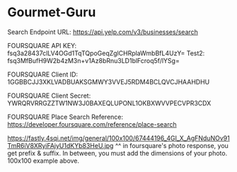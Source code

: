 # Gourmet-Guru

Search Endpoint URL: https://api.yelp.com/v3/businesses/search


FOURSQUARE API KEY:
fsq3a28437clLV4OGd1TqTQpoGeqZglCHRplaWmbBfL4UzY=
Test2: fsq3MfBufH9W2b4zM3n+v1Az8bRnu3LD1blFcroq5f/lYSg=

FOURSQUARE Client ID:
1GGBBCJJ3XKLVADBUAKSGMWY3VVEJ5RDM4BCLQVCJHAAHDHU

FOURSQUARE Client Secret:
YWRQRVRRGZZTW1NW3J0BAXEQLUPONL1OKBXWVVPECVPR3CDX

FOURSQUARE Place Search Reference:
https://developer.foursquare.com/reference/place-search

https://fastly.4sqi.net/img/general/100x100/67444196_4GI_X_AgFNduNOv91TmR6iV8XRyiFAjyU1dKYb83HeU.jpg
^^ in foursquare's photo response, you get prefix & suffix. In between, you must add the dimensions of your photo. 100x100 example above.